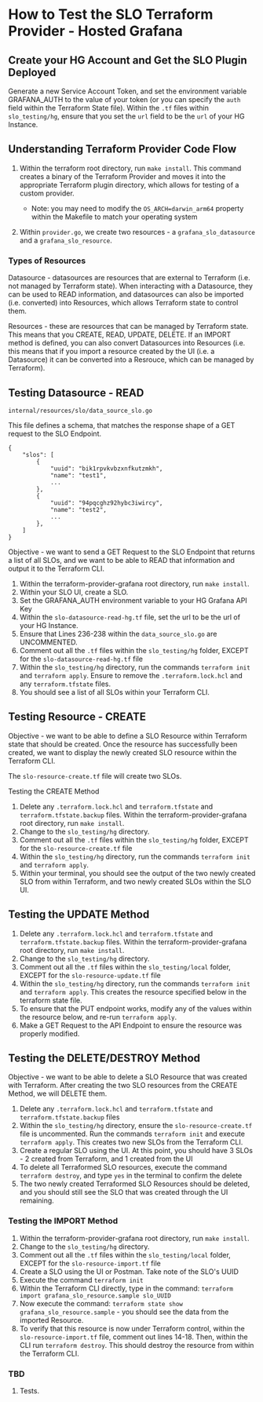 # How to Test the SLO Terraform Provider - Hosted Grafana

## Create your HG Account and Get the SLO Plugin Deployed
Generate a new Service Account Token, and set the environment variable GRAFANA_AUTH to the value of your token (or you can specify the `auth` field within the Terraform State file). 
Within the `.tf` files within `slo_testing/hg`, ensure that you set the `url` field to be the `url` of your HG Instance.

## Understanding Terraform Provider Code Flow
1. Within the terraform root directory, run `make install`. This command creates a binary of the Terraform Provider and moves it into the appropriate Terraform plugin directory, which allows for testing of a custom provider. 

   * Note: you may need to modify the `OS_ARCH=darwin_arm64` property within the Makefile to match your operating system

2. Within `provider.go`, we create two resources - a `grafana_slo_datasource` and a `grafana_slo_resource`. 

### Types of Resources
Datasource - datasources are resources that are external to Terraform (i.e. not managed by Terraform state). When interacting with a Datasource, they can be used to READ information, and datasources can also be imported (i.e. converted) into Resources, which allows Terraform state to control them. 

Resources - these are resources that can be managed by Terraform state. This means that you CREATE, READ, UPDATE, DELETE. If an IMPORT method is defined, you can also convert Datasources into Resources (i.e. this means that if you import a resource created by the UI (i.e. a Datasource) it can be converted into a Resrouce, which can be managed by Terraform).

## Testing Datasource - READ
`internal/resources/slo/data_source_slo.go`

This file defines a schema, that matches the response shape of a GET request to the SLO Endpoint. 
```
{
    "slos": [
        {
            "uuid": "bik1rpvkvbzxnfkutzmkh",
            "name": "test1",
            ...
        },
        {
            "uuid": "94pqcghz92hybc3iwircy",
            "name": "test2",
            ...
        },
    ]
}
```

Objective - we want to send a GET Request to the SLO Endpoint that returns a list of all SLOs, and we want to be able to READ that information and output it to the Terraform CLI.

1. Within the terraform-provider-grafana root directory, run `make install`.
2. Within your SLO UI, create a SLO. 
3. Set the GRAFANA_AUTH environment variable to your HG Grafana API Key
4. Within the `slo-datasource-read-hg.tf` file, set the url to be the url of your HG Instance. 
5. Ensure that Lines 236-238 within the `data_source_slo.go` are UNCOMMENTED. 
6. Comment out all the `.tf` files within the `slo_testing/hg` folder, EXCEPT for the `slo-datasource-read-hg.tf` file
7. Within the `slo_testing/hg` directory, run the commands `terraform init` and `terraform apply`. Ensure to remove the `.terraform.lock.hcl` and any `terraform.tfstate` files.
8. You should see a list of all SLOs within your Terraform CLI.

## Testing Resource - CREATE
Objective - we want to be able to define a SLO Resource within Terraform state that should be created. Once the resource has successfully been created, we want to display the newly created SLO resource within the Terraform CLI. 

The `slo-resource-create.tf` file will create two SLOs. 

Testing the CREATE Method
1. Delete any `.terraform.lock.hcl` and `terraform.tfstate` and `terraform.tfstate.backup` files. Within the terraform-provider-grafana root directory, run `make install`.
2. Change to the `slo_testing/hg` directory. 
3. Comment out all the `.tf` files within the `slo_testing/hg` folder, EXCEPT for the `slo-resource-create.tf` file
4. Within the `slo_testing/hg` directory, run the commands `terraform init` and `terraform apply`. 
5. Within your terminal, you should see the output of the two newly created SLO from within Terraform, and two newly created SLOs within the SLO UI.

## Testing the UPDATE Method
1. Delete any `.terraform.lock.hcl` and `terraform.tfstate` and `terraform.tfstate.backup` files. Within the terraform-provider-grafana root directory, run `make install`.
2. Change to the `slo_testing/hg` directory. 
3. Comment out all the `.tf` files within the `slo_testing/local` folder, EXCEPT for the `slo-resource-update.tf` file
4. Within the `slo_testing/hg` directory, run the commands `terraform init` and `terraform apply`. This creates the resource specified below in the terraform state file.
5. To ensure that the PUT endpoint works, modify any of the values within the resource below, and re-run `terraform apply`. 
6. Make a GET Request to the API Endpoint to ensure the resource was properly modified. 

## Testing the DELETE/DESTROY Method
Objective - we want to be able to delete a SLO Resource that was created with Terraform. 
After creating the two SLO resources from the CREATE Method, we will DELETE them. 

1. Delete any `.terraform.lock.hcl` and `terraform.tfstate` and `terraform.tfstate.backup` files
2. Within the `slo_testing/hg` directory, ensure the `slo-resource-create.tf` file is uncommented. Run the commands `terraform init` and execute `terraform apply`. This creates two new SLOs from the Terraform CLI.
3. Create a regular SLO using the UI. At this point, you should have 3 SLOs - 2 created from Terraform, and 1 created from the UI
4. To delete all Terraformed SLO resources, execute the command `terraform destroy`, and type `yes` in the terminal to confirm the delete
5. The two newly created Terraformed SLO Resources should be deleted, and you should still see the SLO that was created through the UI remaining.

### Testing the IMPORT Method
1. Within the terraform-provider-grafana root directory, run `make install`.
2. Change to the `slo_testing/hg` directory. 
3. Comment out all the `.tf` files within the `slo_testing/local` folder, EXCEPT for the `slo-resource-import.tf` file
4. Create a SLO using the UI or Postman. Take note of the SLO's UUID
5. Execute the command `terraform init`
6. Within the Terraform CLI directly, type in the command: `terraform import grafana_slo_resource.sample slo_UUID`
7. Now execute the command: `terraform state show grafana_slo_resource.sample` - you should see the data from the imported Resource. 
8. To verify that this resource is now under Terraform control, within the `slo-resource-import.tf` file, comment out lines 14-18. Then, within the CLI run `terraform destroy`. This should destroy the resource from within the Terraform CLI. 

### TBD ###
1. Tests.